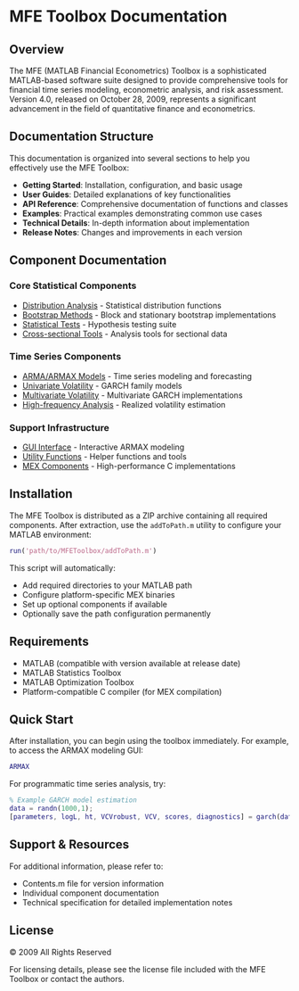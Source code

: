 # MFE Toolbox Documentation

## Overview

The MFE (MATLAB Financial Econometrics) Toolbox is a sophisticated MATLAB-based software suite designed to provide comprehensive tools for financial time series modeling, econometric analysis, and risk assessment. Version 4.0, released on October 28, 2009, represents a significant advancement in the field of quantitative finance and econometrics.

## Documentation Structure

This documentation is organized into several sections to help you effectively use the MFE Toolbox:

- **Getting Started**: Installation, configuration, and basic usage
- **User Guides**: Detailed explanations of key functionalities
- **API Reference**: Comprehensive documentation of functions and classes
- **Examples**: Practical examples demonstrating common use cases
- **Technical Details**: In-depth information about implementation
- **Release Notes**: Changes and improvements in each version

## Component Documentation

### Core Statistical Components

- [Distribution Analysis](../distributions/README.md) - Statistical distribution functions
- [Bootstrap Methods](../bootstrap/README.md) - Block and stationary bootstrap implementations
- [Statistical Tests](../tests/README.md) - Hypothesis testing suite
- [Cross-sectional Tools](../crosssection/README.md) - Analysis tools for sectional data

### Time Series Components

- [ARMA/ARMAX Models](../timeseries/README.md) - Time series modeling and forecasting
- [Univariate Volatility](../univariate/README.md) - GARCH family models
- [Multivariate Volatility](../multivariate/README.md) - Multivariate GARCH implementations
- [High-frequency Analysis](../realized/README.md) - Realized volatility estimation

### Support Infrastructure

- [GUI Interface](../GUI/README.md) - Interactive ARMAX modeling
- [Utility Functions](../utility/README.md) - Helper functions and tools
- [MEX Components](../mex_source/README.md) - High-performance C implementations

## Installation

The MFE Toolbox is distributed as a ZIP archive containing all required components. After extraction, use the `addToPath.m` utility to configure your MATLAB environment:

```matlab
run('path/to/MFEToolbox/addToPath.m')
```

This script will automatically:
- Add required directories to your MATLAB path
- Configure platform-specific MEX binaries
- Set up optional components if available
- Optionally save the path configuration permanently

## Requirements

- MATLAB (compatible with version available at release date)
- MATLAB Statistics Toolbox
- MATLAB Optimization Toolbox
- Platform-compatible C compiler (for MEX compilation)

## Quick Start

After installation, you can begin using the toolbox immediately. For example, to access the ARMAX modeling GUI:

```matlab
ARMAX
```

For programmatic time series analysis, try:

```matlab
% Example GARCH model estimation
data = randn(1000,1);
[parameters, logL, ht, VCVrobust, VCV, scores, diagnostics] = garch(data);
```

## Support & Resources

For additional information, please refer to:
- Contents.m file for version information
- Individual component documentation
- Technical specification for detailed implementation notes

## License

© 2009 All Rights Reserved

For licensing details, please see the license file included with the MFE Toolbox or contact the authors.